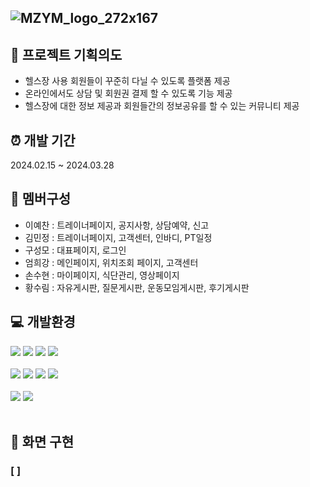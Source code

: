![MZYM_logo_272x167](https://github.com/dandi0624/MZym/assets/153481807/70f69c7a-d839-49b1-a20d-323affe01490)
---

## :muscle: 프로젝트 기획의도
- 헬스장 사용 회원들이 꾸준히 다닐 수 있도록 플랫폼 제공
- 온라인에서도 상담 및 회원권 결제 할 수 있도록 기능 제공
- 헬스장에 대한 정보 제공과 회원들간의 정보공유를 할 수 있는 커뮤니티 제공


## :alarm_clock: 개발 기간
2024.02.15 ~ 2024.03.28


## :busts_in_silhouette: 멤버구성
- 이예찬 : 트레이너페이지, 공지사항, 상담예약, 신고 
- 김민정 : 트레이너페이지, 고객센터, 인바디, PT일정
- 구성모 : 대표페이지, 로그인
- 엄희강 : 메인페이지, 위치조회 페이지, 고객센터
- 손수현 : 마이페이지, 식단관리, 영상페이지
- 황수림 : 자유게시판, 질문게시판, 운동모임게시판, 후기게시판


## :computer: 개발환경
<div>
  <img src="https://img.shields.io/badge/html5-E34F26?style=for-the-badge&logo=html5&logoColor=white">
  <img src="https://img.shields.io/badge/css3-1572B6?style=for-the-badge&logo=css3&logoColor=white">
  <img src="https://img.shields.io/badge/javascript-F7DF1E?style=for-the-badge&logo=javascript&logoColor=black">
  <img src="https://img.shields.io/badge/jquery-0769AD?style=for-the-badge&logo=jquery&logoColor=white"> <br><br>
  <img src="https://img.shields.io/badge/visualstudiocode-007ACC?style=for-the-badge&logo=visualstudiocode&logoColor=white">
  <img src="https://img.shields.io/badge/eclipseide-2C2255?style=for-the-badge&logo=eclipseide&logoColor=white">
  <img src="https://img.shields.io/badge/java11-007396?style=for-the-badge&logo=java&logoColor=white">
  <img src="https://img.shields.io/badge/oracle-F80000?style=for-the-badge&logo=visualstudiocode&logoColor=white"> <br><br>
  <img src="https://img.shields.io/badge/github-181717?style=for-the-badge&logo=github&logoColor=white">
  <img src="https://img.shields.io/badge/apachetomcat-F8DC75?style=for-the-badge&logo=apachetomcat&logoColor=black">
</div>

</br>

## :date: 화면 구현
### [  ]

